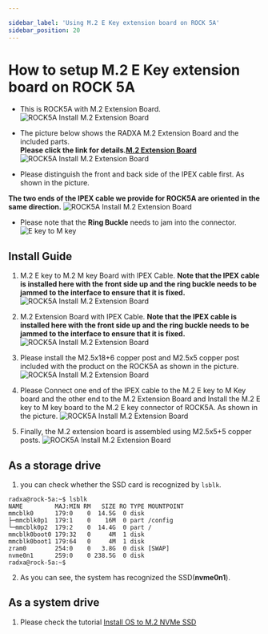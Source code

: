 ```yaml
---

sidebar_label: 'Using M.2 E Key extension board on ROCK 5A'
sidebar_position: 20
---
```


# How to setup M.2 E Key extension board on ROCK 5A

- This is ROCK5A with M.2 Extension Board.
![ROCK5A Install M.2 Extension Board](/img/rock5a/rock5a-m2-extension-board-01.webp)

- The picture below shows the RADXA M.2 Extension Board and the included parts.  
**Please click the link for details.[M.2 Extension Board](../../../accessories/m2-extension-board)**
![ROCK5A Install M.2 Extension Board](/img/accessories/m2-extension-board-03.webp)

- Please distinguish the front and back side of the IPEX cable first. As shown in the picture. 

**The two ends of the IPEX cable we provide for ROCK5A are oriented in the same direction.**
![ROCK5A Install M.2 Extension Board](/img/accessories/m2-extension-board-04.webp)

- Please note that the **Ring Buckle** needs to jam into the connector.
![E key to M key](/img/accessories/ekey-to-mkey-01.webp)

## Install Guide

1. M.2 E key to M.2 M key Board with IPEX Cable. **Note that the IPEX cable is installed here with the front side up and the ring buckle needs to be jammed to the interface to ensure that it is fixed.**
![ROCK5A Install M.2 Extension Board](/img/accessories/m2-extension-board-02.webp)

2. M.2 Extension Board with IPEX Cable. **Note that the IPEX cable is installed here with the front side up and the ring buckle needs to be jammed to the interface to ensure that it is fixed.**
![ROCK5A Install M.2 Extension Board](/img/accessories/m2-extension-board-01.webp)

3. Please install the M2.5x18+6 copper post and M2.5x5 copper post included with the product on the ROCK5A as shown in the picture.
![ROCK5A Install M.2 Extension Board](/img/rock5a/rock5a-m2-extension-board-04.webp)

4. Please Connect one end of the IPEX cable to the M.2 E key to M Key board and the other end to the M.2 Extension Board and Install the M.2 E key to M key board to the M.2 E key connector of ROCK5A. As shown in the picture.
![ROCK5A Install M.2 Extension Board](/img/rock5a/rock5a-m2-extension-board-03.webp)

5. Finally, the M.2 extension board is assembled using M2.5x5+5 copper posts.
![ROCK5A Install M.2 Extension Board](/img/rock5a/rock5a-m2-extension-board-02.webp)

## As a storage drive

1.  you can check whether the SSD card is recognized by ```lsblk```.
```
radxa@rock-5a:~$ lsblk
NAME         MAJ:MIN RM   SIZE RO TYPE MOUNTPOINT
mmcblk0      179:0    0  14.5G  0 disk 
├─mmcblk0p1  179:1    0    16M  0 part /config
└─mmcblk0p2  179:2    0  14.4G  0 part /
mmcblk0boot0 179:32   0     4M  1 disk 
mmcblk0boot1 179:64   0     4M  1 disk 
zram0        254:0    0   3.8G  0 disk [SWAP]
nvme0n1      259:0    0 238.5G  0 disk 
radxa@rock-5a:~$ 
```
2. As you can see, the system has recognized the SSD(**nvme0n1**).

## As a system drive

1. Please check the tutorial [Install OS to M.2 NVMe SSD](../getting_started/m2-install.md)